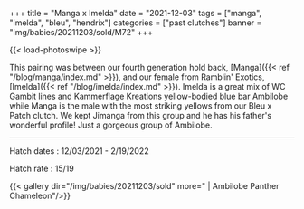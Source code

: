 +++
title = "Manga x Imelda"
date = "2021-12-03"
tags = ["manga", "imelda", "bleu", "hendrix"]
categories = ["past clutches"]
banner = "img/babies/20211203/sold/M72"
+++

{{< load-photoswipe >}}

This pairing was between our fourth generation hold back, [Manga]({{< ref "/blog/manga/index.md" >}}), and our female from Ramblin' Exotics, [Imelda]({{< ref "/blog/imelda/index.md" >}}). Imelda is a great mix of WC Gambit lines and Kammerflage Kreations yellow-bodied blue bar Ambilobe while Manga is the male with the most striking yellows from our Bleu x Patch clutch. We kept Jimanga from this group and he has his father's wonderful profile! Just a gorgeous group of Ambilobe.

---

Hatch dates
: 12/03/2021 - 2/19/2022

Hatch rate
: 15/19

{{< gallery dir="/img/babies/20211203/sold" more=" | Ambilobe Panther Chameleon"/>}}

